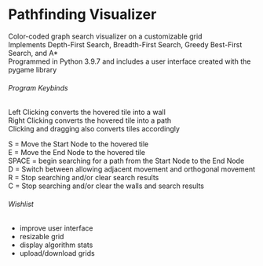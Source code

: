 # Pathfinding Visualizer

Color-coded graph search visualizer on a customizable grid\
Implements Depth-First Search, Breadth-First Search, Greedy Best-First Search, and A*\
Programmed in Python 3.9.7 and includes a user interface created with the pygame library

###### Program Keybinds

Left Clicking converts the hovered tile into a wall\
Right Clicking converts the hovered tile into a path\
Clicking and dragging also converts tiles accordingly

S = Move the Start Node to the hovered tile\
E = Move the End Node to the hovered tile\
SPACE = begin searching for a path from the Start Node to the End Node\
D = Switch between allowing adjacent movement and orthogonal movement\
R = Stop searching and/or clear search results\
C = Stop searching and/or clear the walls and search results     

###### Wishlist

- improve user interface
- resizable grid
- display algorithm stats
- upload/download grids
